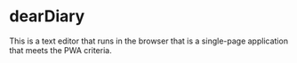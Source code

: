 # dearDiary
This is a text editor that runs in the browser that is a single-page application that meets the PWA criteria.
